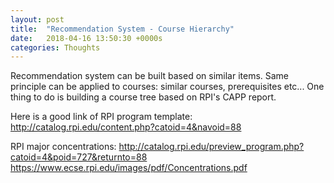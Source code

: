 ```yaml
---
layout: post
title:  "Recommendation System - Course Hierarchy"
date:   2018-04-16 13:50:30 +0000s
categories: Thoughts
---
```


Recommendation system can be built based on similar items. Same principle can be applied to courses: similar courses, prerequisites etc... One thing to do is building a course tree based on RPI's CAPP report.

Here is a good link of RPI program template:
http://catalog.rpi.edu/content.php?catoid=4&navoid=88

RPI major concentrations:
http://catalog.rpi.edu/preview_program.php?catoid=4&poid=727&returnto=88
https://www.ecse.rpi.edu/images/pdf/Concentrations.pdf

